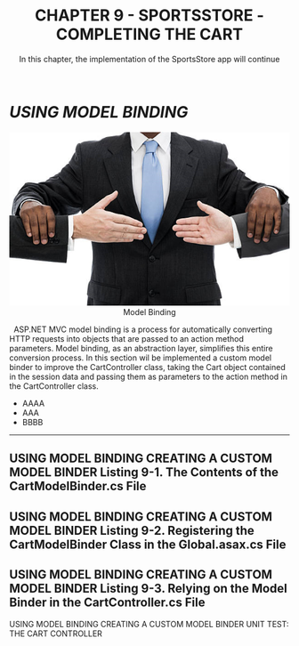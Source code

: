 <h1>
	<div align="center">CHAPTER 9 - SPORTSSTORE - COMPLETING THE CART</div>
</h1>

<p align="center">
	In this chapter, the implementation of the SportsStore app will continue
</p><br />

<h1><i>USING MODEL BINDING</i></h1>
<p align="center">
	<img src="Pictures/MODEL_BINDING_MIDDLEMAN.png" /><br />
	Model Binding
</p>

&nbsp;&nbsp;ASP.NET MVC model binding is a process for automatically converting HTTP requests into objects that are passed to an action method parameters. Model binding, as an abstraction layer, simplifies this entire conversion process. In this section wil be implemented a custom model binder to improve the CartController class, taking the Cart object contained in the session data and passing them as parameters to the action method in the CartController class.

<ul>
	<li>AAAA</li>
	<li>AAA</li>
	<li>BBBB</li>
</ul>

------------------------------------------------------------------------------------------

USING MODEL BINDING
	CREATING A CUSTOM MODEL BINDER
		Listing 9-1. The Contents of the CartModelBinder.cs File
------------------------------------------------------------------------------------------

USING MODEL BINDING
	CREATING A CUSTOM MODEL BINDER
		Listing 9-2. Registering the CartModelBinder Class in the Global.asax.cs File
------------------------------------------------------------------------------------------

USING MODEL BINDING
	CREATING A CUSTOM MODEL BINDER
		Listing 9-3. Relying on the Model Binder in the CartController.cs File
------------------------------------------------------------------------------------------

USING MODEL BINDING
	CREATING A CUSTOM MODEL BINDER
		UNIT TEST: THE CART CONTROLLER
	
